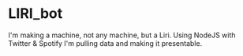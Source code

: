 # LIRI_bot

I'm making a machine, not any machine, but a Liri.
Using NodeJS with Twitter & Spotify I'm pulling data and making it presentable.
